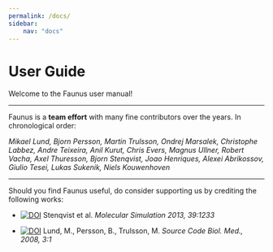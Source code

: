 ```yaml
---
permalink: /docs/
sidebar:
    nav: "docs"
---
```

<script src="https://cdnjs.cloudflare.com/ajax/libs/mathjax/2.7.0/MathJax.js?config=TeX-AMS-MML_HTMLorMML" type="text/javascript"></script>

# User Guide

Welcome to the Faunus user manual!

---

Faunus is a **team effort** with many fine contributors over the years.
In chronological order: 

_Mikael Lund, Bjorn Persson, Martin Trulsson,
Ondrej Marsalek, Christophe Labbez, Andre Teixeira,
Anil Kurut, Chris Evers, Magnus Ullner,
Robert Vacha, Axel Thuresson, Bjorn Stenqvist,
Joao Henriques, Alexei Abrikossov, Giulio Tesei,
Lukas Sukenik, Niels Kouwenhoven_

---

Should you find Faunus useful, do consider
supporting us by crediting the following works:

- [![DOI](https://img.shields.io/badge/DOI-10%2Fnvn-orange.svg)](http://dx.doi.org/10/nvn)
  Stenqvist et al. _Molecular Simulation 2013, 39:1233_

- [![DOI](https://img.shields.io/badge/DOI-10%2Fdfqgch-orange.svg)](http://dx.doi.org/10/dfqgch)
  Lund, M., Persson, B., Trulsson, M. _Source Code Biol. Med., 2008, 3:1_
